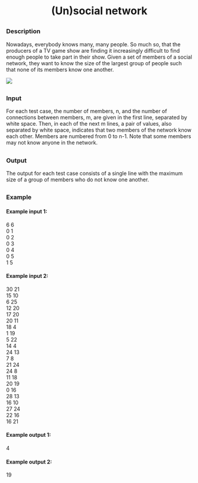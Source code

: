 # <p align="center">(Un)social network</p>
### Description
Nowadays, everybody knows many, many people. So much so, that the producers of a TV game show are finding it increasingly difficult to find enough people to take part in their show. Given a set of members of a social network, they want to know the size of the largest group of people such that none of its members know one another.

<img src=https://i.imgur.com/hNVG4aS.jpg/>

##
### Input
For each test case, the number of members, n, and the number of connections between members, m, are given in the first line, separated by white space. Then, in each of the next m lines, a pair of values, also separated by white space, indicates that two members of the network know each other. Members are numbered from 0 to n-1. Note that some members may not know anyone in the network.
##
### Output
The output for each test case consists of a single line with the maximum size of a group of members who do not know one another.
##
### Example
#### Example input 1:
6 6<br>
0 1<br>
0 2<br>
0 3<br>
0 4<br>
0 5<br>
1 5<br>
#### Example input 2:
30 21<br>
15 10<br>
6 25<br>
12 20<br>
17 20<br>
20 11<br>
18 4<br>
1 19<br>
5 22<br>
14 4<br>
24 13<br>
7 8<br>
21 24<br>
24 8<br>
11 18<br>
20 19<br>
0 16<br>
28 13<br>
16 10<br>
27 24<br>
22 16<br>
16 21<br>
#### Example output 1:

4
#### Example output 2:

19
